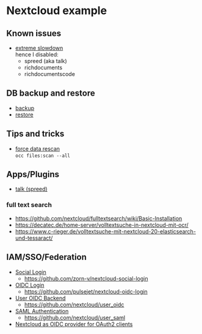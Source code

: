 # Nextcloud example

## Known issues

* [extreme slowdown](https://github.com/nextcloud/richdocuments/issues/1282) <br/>
  hence I disabled:
  + spreed (aka talk)
  + richdocuments
  + richdocumentscode

## DB backup and restore

* [backup](https://docs.nextcloud.com/server/latest/admin_manual/maintenance/backup.html)
* [restore](https://docs.nextcloud.com/server/latest/admin_manual/maintenance/restore.html)

## Tips and tricks

* [force data rescan](https://help.nextcloud.com/t/solved-resync-after-hdd-replace-on-server/2882/4) <br/>
  `occ files:scan --all`

## Apps/Plugins

* [talk (spreed)](https://github.com/nextcloud/spreed)

### full text search

* https://github.com/nextcloud/fulltextsearch/wiki/Basic-Installation
* https://decatec.de/home-server/volltextsuche-in-nextcloud-mit-ocr/
* https://www.c-rieger.de/volltextsuche-mit-nextcloud-20-elasticsearch-und-tessaract/

## IAM/SSO/Federation

* [Social Login](https://apps.nextcloud.com/apps/sociallogin)
  + https://github.com/zorn-v/nextcloud-social-login
* [OIDC Login](https://apps.nextcloud.com/apps/oidc_login)
  + https://github.com/pulsejet/nextcloud-oidc-login
* [User OIDC Backend](https://apps.nextcloud.com/apps/user_oidc)
  + https://github.com/nextcloud/user_oidc
* [SAML Authentication](https://apps.nextcloud.com/apps/user_saml)
  + https://github.com/nextcloud/user_saml
* [Nextcloud as OIDC provider for OAuth2 clients](https://docs.nextcloud.com/server/latest/admin_manual/configuration_server/oauth2.html)
